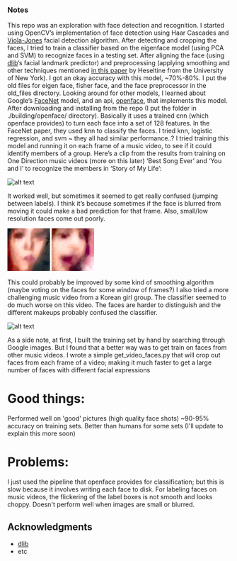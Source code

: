 ### Notes
This repo was an exploration with face detection and recognition. I started using OpenCV’s implementation of face detection using Haar Cascades and [Viola-Jones](https://sites.google.com/site/5kk73gpu2012/assignment/viola-jones-face-detection#TOC-Image-Pyramid) facial detection algorithm. After detecting and cropping the faces, I tried to train a classifier based on the eigenface model (using PCA and SVM) to recognize faces in a testing set. After aligning the face (using [dlib](https://github.com/davisking/dlib)’s facial landmark predictor) and preprocessing (applying smoothing and other techniques mentioned [in this paper](https://www.researchgate.net/publication/239084542_Evaluation_of_Image_Pre-Processing_Techniques_for_Eigenface_Based_Face_Recognition) by Heseltine from the University of New York). I got an okay accuracy with this model, ~70%-80%. 
I put the old files for eigen face, fisher face, and the face preprocessor in the old_files directory.
Looking around for other models, I learned about Google’s [FaceNet](https://arxiv.org/pdf/1503.03832.pdf) model, and an api, [openface](https://github.com/cmusatyalab/openface), that implements this model. After downloading and installing from the repo (I put the folder in ./building/openface/ directory). Basically it uses a trained cnn (which openface provides) to turn each face into a set of 128 features. In the FaceNet paper, they used knn to classify the faces. I tried knn, logistic regression, and svm ~ they all had similar performance..?
I tried training this model and running it on each frame of a music video, to see if it could identify members of a group. Here’s a clip from the results from training on One Direction music videos (more on this later) ‘Best Song Ever’ and ‘You and I’ to recognize the members in ‘Story of My Life’:


![alt text](https://github.com/jonathanshuai/face-detection-test/blob/master/project/records/story_of_my_life.gif?raw=true)

It worked well, but sometimes it seemed to get really confused (jumping between labels). I think it’s because sometimes if the face is blurred from moving it could make a bad prediction for that frame. Also, small/low resolution faces come out poorly.

![alt text](https://raw.githubusercontent.com/jonathanshuai/face-detection-test/master/project/records/25.jpg?token=AK2CHnqzMIcsFqBkOwDgJXaARPox6hHaks5aatzpwA%3D%3D)
![alt text](https://raw.githubusercontent.com/jonathanshuai/face-detection-test/master/project/records/29.jpg?token=AK2CHjg4Xa7_X8QGNVdcQ6Y3xsWHfSdyks5aat0RwA%3D%3D)

This could probably be improved by some kind of smoothing algorithm (maybe voting on the faces for some window of frames?)
I also tried a more challenging music video from a Korean girl group. The classifier seemed to do much worse on this video. The faces are harder to distinguish and the different makeups probably confused the classifier.

![alt text](https://github.com/jonathanshuai/face-detection-test/blob/master/project/records/last.gif?raw=true)

As a side note, at first, I built the training set by hand by searching through Google images. But I found that a better way was to get train on faces from other music videos. I wrote a simple get_video_faces.py that will crop out faces from each frame of a video; making it much faster to get a large number of faces with different facial expressions

# Good things:

Performed well on 'good' pictures (high quality face shots) ~90-95% accuracy on training sets.
Better than humans for some sets (I'll update to explain this more soon)

# Problems:

I just used the pipeline that openface provides for classification; but this is slow because it involves writing each face to disk. 
For labeling faces on music videos, the flickering of the label boxes is not smooth and looks choppy. Doesn't perform well when images are small or blurred.

## Acknowledgments

* [dlib](https://github.com/davisking/dlib)
* etc


